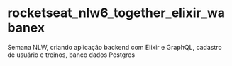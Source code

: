 # rocketseat_nlw6_together_elixir_wabanex
Semana NLW, criando aplicação backend com Elixir e GraphQL, cadastro de usuário e treinos, banco dados Postgres
